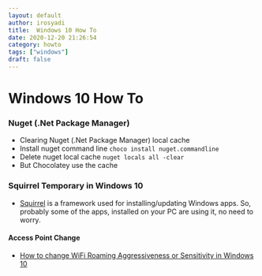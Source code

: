 ```yaml
---
layout: default
author: irosyadi
title:  Windows 10 How To
date: 2020-12-20 21:26:54
category: howto
tags: ["windows"]
draft: false
---
```


# Windows 10 How To

### Nuget (.Net Package Manager)
- Clearing Nuget (.Net Package Manager) local cache
- Install nuget command line `choco install nuget.commandline`
- Delete nuget local cache `nuget locals all -clear`
- But Chocolatey use the cache

### Squirrel Temporary in Windows 10
- [Squirrel](https://github.com/Squirrel/Squirrel.Windows) is a framework used for installing/updating Windows apps. So, probably some of the apps, installed on your PC are using it, no need to worry. 

#### Access Point Change
- [How to change WiFi Roaming Aggressiveness or Sensitivity in Windows 10](https://www.thewindowsclub.com/wifi-roaming-sensitivity-aggressiveness)